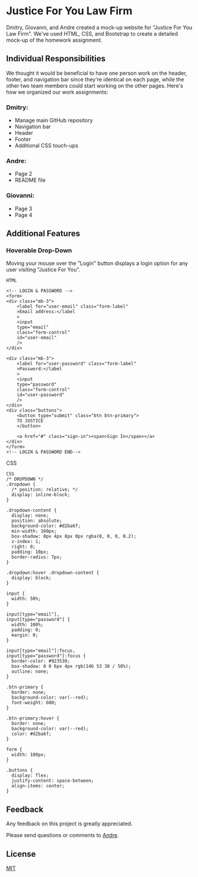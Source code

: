 # Justice For You Law Firm

Dmitry, Giovanni, and Andre created a mock-up website for "Justice For You Law Firm". We've used HTML, CSS, and Bootstrap to create a detailed mock-up of the homework assignment. 

## Individual Responsibilities
We thought it would be beneficial to have one person work on the header, footer, and navigation bar since they're identical on each page, while the other two team members could start working on the other pages. Here's how we organized our work assignments:

### Dmitry:
- Manage main GitHub repository 
- Navigation bar
- Header
- Footer
- Additional CSS touch-ups

### Andre:
- Page 2
- README file

### Giovanni:
- Page 3
- Page 4


## Additional Features
### Hoverable Drop-Down

Moving your mouse over the "Login" button displays a login option for any user visiting "Justice For You".

```
HTML

<!-- LOGIN & PASSWORD -->
<form>
<div class="mb-3">
    <label for="user-email" class="form-label"
    >Email address:</label
    >
    <input
    type="email"
    class="form-control"
    id="user-email"
    />
</div>

<div class="mb-3">
    <label for="user-password" class="form-label"
    >Password:</label
    >
    <input
    type="password"
    class="form-control"
    id="user-password"
    />
</div>
<div class="buttons">
    <button type="submit" class="btn btn-primary">
    TO JUSTICE
    </button>

    <a href="#" class="sign-in"><span>Sign In</span></a>
</div>
</form>
<!-- LOGIN & PASSWORD END-->
```
CSS
```
CSS
/* DROPDOWN */
.dropdown {
  /* position: relative; */
  display: inline-block;
}

.dropdown-content {
  display: none;
  position: absolute;
  background-color: #d2ba6f;
  min-width: 160px;
  box-shadow: 0px 4px 8px 0px rgba(0, 0, 0, 0.2);
  z-index: 1;
  right: 0;
  padding: 10px;
  border-radius: 7px;
}

.dropdown:hover .dropdown-content {
  display: block;
}

input {
  width: 50%;
}

input[type="email"],
input[type="password"] {
  width: 100%;
  padding: 0;
  margin: 0;
}

input[type="email"]:focus,
input[type="password"]:focus {
  border-color: #923530;
  box-shadow: 0 0 6px 4px rgb(146 53 38 / 50%);
  outline: none;
}

.btn-primary {
  border: none;
  background-color: var(--red);
  font-weight: 600;
}

.btn-primary:hover {
  border: none;
  background-color: var(--red);
  color: #d2ba6f;
}

form {
  width: 180px;
}

.buttons {
  display: flex;
  justify-content: space-between;
  align-items: center;
}

```

## Feedback
Any feedback on this project is greatly appreciated. 

Please send questions or comments to [Andre](mailto:aalonardo@gmail.com).


## License
[MIT](https://choosealicense.com/licenses/mit/)